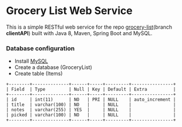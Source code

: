 # Grocery List Web Service

This is a simple RESTful web service for the repo [grocery-list](https://github.com/dpetla/grocery-list)(branch __clientAPI__) built with Java 8, Maven, Spring Boot and MySQL.

### Database configuration

- Install [MySQL](https://dev.mysql.com/downloads/)
- Create a database (GroceryList)
- Create table (Items)
```
+--------+--------------+------+-----+---------+----------------+
| Field  | Type         | Null | Key | Default | Extra          |
+--------+--------------+------+-----+---------+----------------+
| id     | int(11)      | NO   | PRI | NULL    | auto_increment |
| title  | varchar(100) | NO   |     | NULL    |                |
| notes  | varchar(255) | YES  |     | NULL    |                |
| picked | varchar(100) | NO   |     | NULL    |                |
+--------+--------------+------+-----+---------+----------------+
```
